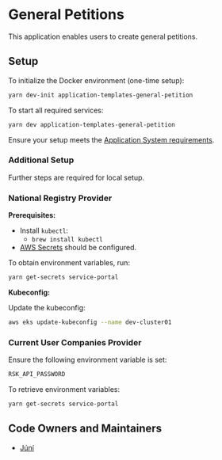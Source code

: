 # General Petitions

This application enables users to create general petitions.

## Setup

To initialize the Docker environment (one-time setup):

```bash
yarn dev-init application-templates-general-petition
```

To start all required services:

```bash
yarn dev application-templates-general-petition
```

Ensure your setup meets the [Application System requirements](https://docs.devland.is/apps/application-system).

### Additional Setup

Further steps are required for local setup.

### National Registry Provider

**Prerequisites:**

- Install `kubectl`:
  - `brew install kubectl`
- [AWS Secrets](https://docs.devland.is/development/aws-secrets) should be configured.

To obtain environment variables, run:

```bash
yarn get-secrets service-portal
```

**Kubeconfig:**

Update the kubeconfig:

```bash
aws eks update-kubeconfig --name dev-cluster01
```

### Current User Companies Provider

Ensure the following environment variable is set:

```bash
RSK_API_PASSWORD
```

To retrieve environment variables:

```bash
yarn get-secrets service-portal
```

## Code Owners and Maintainers

- [Júní](https://github.com/orgs/island-is/teams/juni)

